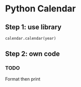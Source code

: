 # Python Calendar

## Step 1: use library

```python
calendar.calendar(year)
```

## Step 2: own code

### TODO
Format then print
